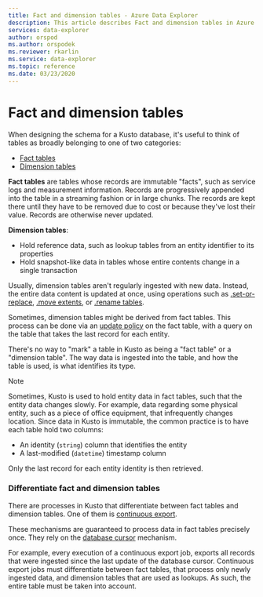```yaml
---
title: Fact and dimension tables - Azure Data Explorer
description: This article describes Fact and dimension tables in Azure Data Explorer.
services: data-explorer
author: orspod
ms.author: orspodek
ms.reviewer: rkarlin
ms.service: data-explorer
ms.topic: reference
ms.date: 03/23/2020
---
```

# Fact and dimension tables

When designing the schema for a Kusto database, it's useful to think of tables
as broadly belonging to one of two categories:
* [Fact tables](https://en.wikipedia.org/wiki/Fact_table)
* [Dimension tables](https://en.wikipedia.org/wiki/Dimension_(data_warehouse)#Dimension_table)

**Fact tables** are tables whose records are immutable "facts", such as service logs
and measurement information. Records are progressively appended into the table
in a streaming fashion or in large chunks. The records are kept there until they have to be removed due to cost or because they've lost their value. Records are otherwise never updated.

**Dimension tables**:
* Hold reference data, such as lookup tables from an entity identifier to its properties
* Hold snapshot-like data in tables whose entire contents change in a single transaction

Usually, dimension tables aren't regularly ingested with new data. Instead, the entire data content is updated at once, using operations such as [.set-or-replace](../management/data-ingestion/ingest-from-query.md), [.move extents](../management/extents-commands.md#move-extents), or [.rename tables](../management/rename-table-command.md).

Sometimes, dimension tables might be derived from fact tables. This process can be done via an [update policy](../management/updatepolicy.md) on the fact table, with a query on the table that takes the last record for each entity.

There's no way to "mark" a table in Kusto as being a "fact table" or a "dimension table".
The way data is ingested into the table, and how the table is used, is what identifies its type.

> [!NOTE]
> Sometimes, Kusto is used to hold entity data in fact tables, such that the entity
> data changes slowly. For example, data regarding some physical entity, such as
> a piece of office equipment, that infrequently changes location.
> Since data in Kusto is immutable, the common practice is to have each table hold
> two columns: 
   > * An identity (`string`) column that identifies the entity
   > * A last-modified (`datetime`) timestamp column
>
> Only the last record for each entity identity is then retrieved.

### Differentiate fact and dimension tables

There are processes in Kusto that differentiate between fact tables and dimension tables. One of them is [continuous export](../management/data-export/continuous-data-export.md).

These mechanisms are guaranteed to process data in fact tables precisely once. They rely on the [database cursor](../management/databasecursor.md) mechanism.

For example, every execution of a continuous export job, exports all records
that were ingested since the last update of the database cursor. Continuous export jobs must differentiate between fact tables, that process only newly ingested data, and dimension tables that are used as lookups. As such, the entire table must be taken into account.

